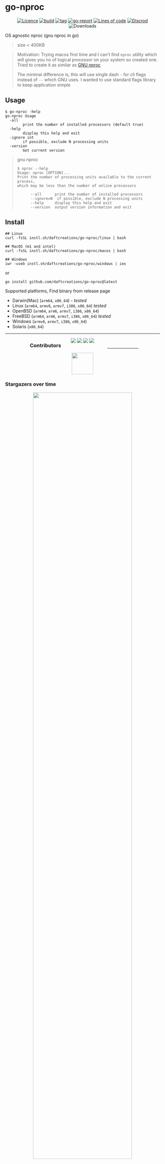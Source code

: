 # go-nproc

<p align="center">
  <a href="https://github.com/daftcreations/go-nproc/blob/master/LICENSE"><img src="https://img.shields.io/github/license/daftcreations/go-nproc?style=flat-square" alt="Licence"/></a>
  <a href="https://github.com/daftcreations/go-nproc/actions/workflows/release.yml"><img src="https://img.shields.io/github/workflow/status/daftcreation/zipper/goreleaser?style=flat-square" alt="build"/></a>
  <a href="https://github.com/daftcreations/go-nproc/releases"><img src="https://img.shields.io/github/v/tag/daftcreations/go-nproc?style=flat-square" alt="tag"/></a>
  <a href="https://goreportcard.com/report/github.com/pratikbalar/zipper"><img src="https://goreportcard.com/badge/github.com/pratikbin/zipper?label=Lines%20of%20code&style=flat-square" alt="go-report"/></a>
  <a href=""><img src="https://img.shields.io/tokei/lines/github/daftcreations/go-nproc?label=Lines%20of%20code&style=flat-square" alt="Lines of code"/></a>
  <a href="https://discord.com/channels/960581263264219186/960618259244257330"><img src="https://img.shields.io/discord/960581263264219186?label=%20&logo=discord&style=flat-square" alt="Discrod"/></a></br
  <a style="text-decoration: none" href="https://github.com/daftcreations/go-nproc/releases"><img src="https://img.shields.io/badge/platform-windows%20%7C%20macos%20%7C%20linux-informational?style=for-the-badge" alt="Downloads"></a>
</p>

OS agnostic nproc (gnu nproc in go)

> size < 400KB

> Motivation: Trying macos first time and I can't find `nproc` utility which will gives you no of logical processor on your system so created one. Tried to create it as similar as [GNU nproc](https://www.gnu.org/software/coreutils/manual/html_node/nproc-invocation.html)
>
> The minimal difference is, this will use single dash `-` for cli flags instead of `--` which GNU uses. I wanted to use standard flags library to keep application simple

## Usage

```shell
$ go-nproc -help
go-nproc Usage
  -all
    	print the number of installed processors (default true)
  -help
    	display this help and exit
  -ignore int
    	if possible, exclude N processing units
  -version
    	Get current version
```

> gnu nproc
>
> ```shell
> $ nproc --help
> Usage: nproc [OPTION]...
> Print the number of processing units available to the current process,
> which may be less than the number of online processors
>
>       --all      print the number of installed processors
>       --ignore=N  if possible, exclude N processing units
>       --help     display this help and exit
>       --version  output version information and exit

## Install

```shell
## Linux
curl -fsSL instl.sh/daftcreations/go-nproc/linux | bash

## MacOS (m1 and intel)
curl -fsSL instl.sh/daftcreations/go-nproc/macos | bash

## Windows
iwr -useb instl.sh/daftcreations/go-nproc/windows | iex
```

or

```shell
go install github.com/daftcreations/go-nproc@latest
```

Supported platforms, Find binary from release page

- Darwin(Mac) (`arm64`, `x86_64`) - *tested*
- Linux (`arm64`, `armv6`, `armv7`, `i386`, `x86_64`)  *tested*
- OpenBSD (`arm64`, `arm6`, `armv7`, `i386`, `x86_64`)
- FreeBSD (`arm64`, `arm6`, `armv7`, `i386`, `x86_64`)  *tested*
- Windows (`armv6`, `armv7`, `i386`, `x86_64`)
- Solaris (`x86_64`)

---

<div align="center">
    <a href="https://discord.com/channels/960581263264219186/960618259244257330"><img src="https://img.shields.io/badge/Discord-5865F2?style=for-the-badge&logo=discord&logoColor=white"/></a>
    <a href="https://www.youtube.com/c/DaftCreation/playlists"><img src="https://img.shields.io/youtube/channel/subscribers/UCDrfHGsm6bJI7Sli7vlcteA?label=YT&logo=youtube&style=for-the-badge"/></a>
    <a href="https://twitter.com/daftcreations"><img src="https://img.shields.io/twitter/follow/daftcreation?logo=twitter&style=for-the-badge"/></a>
    <a href="https://www.instagram.com/daft.creations/"><img src="https://img.shields.io/badge/Instagram-E4405F?style=for-the-badge&logo=instagram&logoColor=white"/></a>
</div>

<div align="center">
    <div style="display:flex; justify-content:space-around;">
        <h3 style="margin:-5px 10px 5px;">Contributors</h3>
        <hr align="left" width="20%">
    </div>
    <img src="https://contrib.rocks/image?repo=daftcreations/go-nproc&columns=80" style="width:70px;"/>
</div>

### Stargazers over time

<center>
    <a href="https://starchart.cc/daftcreations/go-nproc"><img src="https://starchart.cc/daftcreations/go-nproc.svg" width="80%"/></a>
</center>

> *May the source be with you*
